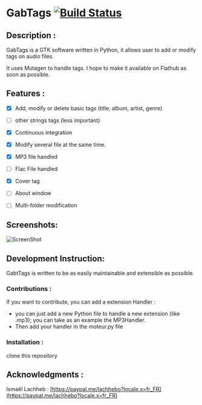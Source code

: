 # GabTags [![Build Status](https://travis-ci.com/lachhebo/GabTags.svg?branch=master)](https://travis-ci.com/lachhebo/GabTags) 


## Description :

GabTags is a GTK software written in Python, it allows user to add or modify tags on audio files.

It uses Mutagen to handle tags. I hope to make it available on Flathub as soon as possible.

## Features :

- [x] Add, modify or delete basic tags (title, album, artist, genre)
- [ ] other strings tags (less important)
- [x] Continuous integration
- [x] Modify several file at the same time.
- [x] MP3 file handled
- [ ] Flac File handled
- [x] Cover tag
- [ ] About window
- [ ] Multi-folder modification



## Screenshots:

![ScreenShot](https://raw.githubusercontent.com/lachhebo/GabTags/screenshots/Image1.png)


## Development Instruction:

GabtTags is written to be as easily maintainable and extensible as possible.

### Contributions :

If you want to contribute, you can add a extension Handler :

- you can just add a new Python file to handle a new extension (like .mp3); you can take as an example the MP3Handler.
- Then add your handler in the moteur.py file


### Installation :

clone this repository

## Acknowledgments :


Ismaël Lachheb :  [https://paypal.me/lachhebo?locale.x=fr_FR](https://paypal.me/lachhebo?locale.x=fr_FR)

